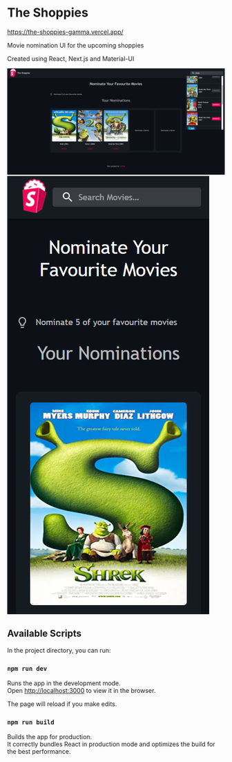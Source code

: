 # The Shoppies

https://the-shoppies-gamma.vercel.app/

Movie nomination UI for the upcoming shoppies

Created using React, Next.js and Material-UI

![Widescreen Screenshot](public/images/widescreen_screenshot.png?raw=true 'Title')
![iPhone x Screenshot](public/images/iphone_screenshot.png?raw=true 'Title')

## Available Scripts

In the project directory, you can run:

### `npm run dev`

Runs the app in the development mode.\
Open [http://localhost:3000](http://localhost:3000) to view it in the browser.

The page will reload if you make edits.

### `npm run build`

Builds the app for production.\
It correctly bundles React in production mode and optimizes the build for the best performance.
